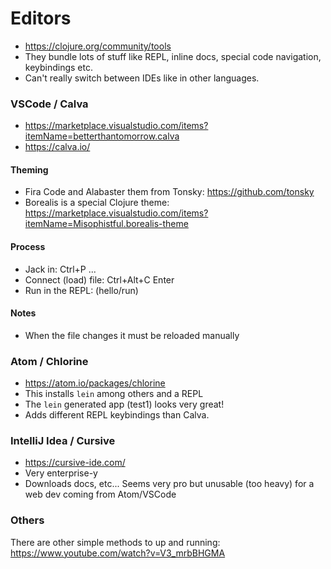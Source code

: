 # Editors

- https://clojure.org/community/tools
- They bundle lots of stuff like REPL, inline docs, special code navigation, keybindings etc.
- Can't really switch between IDEs like in other languages.

### VSCode / Calva

- https://marketplace.visualstudio.com/items?itemName=betterthantomorrow.calva
- https://calva.io/

#### Theming

- Fira Code and Alabaster them from Tonsky: https://github.com/tonsky
- Borealis is a special Clojure theme: https://marketplace.visualstudio.com/items?itemName=Misophistful.borealis-theme

#### Process

- Jack in: Ctrl+P ...
- Connect (load) file: Ctrl+Alt+C Enter
- Run in the REPL: (hello/run)

#### Notes

- When the file changes it must be reloaded manually

### Atom / Chlorine

- https://atom.io/packages/chlorine
- This installs `lein` among others and a REPL
- The `lein` generated app (test1) looks very great!
- Adds different REPL keybindings than Calva.

### IntelliJ Idea / Cursive

- https://cursive-ide.com/
- Very enterprise-y
- Downloads docs, etc... Seems very pro but unusable (too heavy) for a web dev coming from Atom/VSCode

### Others

There are other simple methods to up and running: https://www.youtube.com/watch?v=V3_mrbBHGMA
